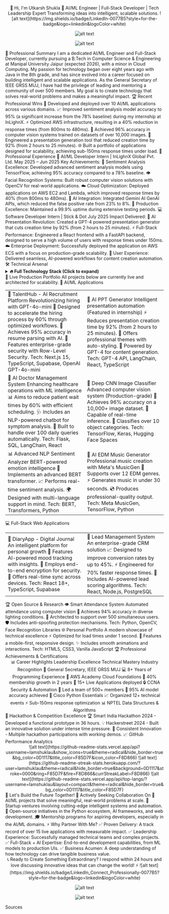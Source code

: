<div align="center">
👋 Hi, I'm Utkarsh Shukla
🚀 AI/ML Engineer | Full-Stack Developer | Tech Leadership Expert
Transforming ideas into intelligent, scalable solutions.
![alt text](https://img.shields.io/badge/LinkedIn-0077B5?style=for-the-badge&logo=linkedin&logoColor=white)

![alt text](https://img.shields.io/badge/Portfolio-FF5722?style=for-the-badge&logo=google-chrome&logoColor=white)

![alt text](https://img.shields.io/badge/Email-D14836?style=for-the-badge&logo=gmail&logoColor=white)
</div>
🎯 Professional Summary
I am a dedicated AI/ML Engineer and Full-Stack Developer, currently pursuing a B.Tech in Computer Science & Engineering at Manipal University Jaipur (expected 2026), with a minor in Cloud Computing. My passion for technology began over eight years ago with Java in the 8th grade, and has since evolved into a career focused on building intelligent and scalable applications. As the General Secretary of IEEE GRSS MUJ, I have had the privilege of leading and mentoring a community of over 500 members. My goal is to create technology that solves real-world problems and makes a meaningful impact.
🏆 Recent Professional Wins
🤖 Developed and deployed over 10 AI/ML applications across various domains.
📈 Improved sentiment analysis model accuracy to 95% (a significant increase from the 78% baseline) during my internship at InLighnX.
⚡ Optimized AWS infrastructure, resulting in a 40% reduction in response times (from 800ms to 480ms).
🎯 Achieved 96% accuracy in computer vision systems trained on datasets of over 10,000 images.
🚀 Engineered a presentation generation tool that reduced creation time by 92% (from 2 hours to 25 minutes).
🌐 Built a portfolio of applications designed for scalability, achieving sub-150ms response times under load.
💼 Professional Experience
🔬 AI/ML Developer Intern | InLighnX Global Pvt. Ltd.
May 2025 – Jun 2025
Key Achievements:
🎯 Sentiment Analysis Excellence: Developed advanced sentiment analysis models using TensorFlow, achieving 95% accuracy compared to a 78% baseline.
👁️ Facial Recognition Systems: Built robust computer vision solutions with OpenCV for real-world applications.
☁️ Cloud Optimization: Deployed applications on AWS EC2 and Lambda, which improved response times by 40% (from 800ms to 480ms).
🤖 AI Integration: Integrated Gemini AI GenAI APIs, which reduced the false positive rate from 23% to 8%.
🔧 Production Excellence: Maintained a 99.9% uptime during extensive testing periods.
💻 Software Developer Intern | Stick & Dot
July 2025
Impact Delivered:
🎤 AI Presentation Revolution: Created a GPT-4 powered presentation generator that cuts creation time by 92% (from 2 hours to 25 minutes).
⚡ Full-Stack Performance: Engineered a React frontend with a FastAPI backend, designed to serve a high volume of users with response times under 150ms.
☁️ Enterprise Deployment: Successfully deployed the application on AWS ECS with a focus on production-grade scalability.
🎯 User Experience: Delivered seamless, AI-powered workflows for content creation automation.
🛠️ Technical Arsenal
<details>
<summary><b>🔥 Full Technology Stack (Click to expand)</b></summary>
🤖 AI & Machine Learning
![alt text](https://img.shields.io/badge/Python-3776AB?style=flat&logo=python&logoColor=white)
![alt text](https://img.shields.io/badge/TensorFlow-FF6F00?style=flat&logo=tensorflow&logoColor=white)
![alt text](https://img.shields.io/badge/PyTorch-EE4C2C?style=flat&logo=pytorch&logoColor=white)
![alt text](https://img.shields.io/badge/OpenCV-5C3EE8?style=flat&logo=opencv&logoColor=white)
![alt text](https://img.shields.io/badge/LangChain-1C3C3C?style=flat)
![alt text](https://img.shields.io/badge/OpenAI-412991?style=flat&logo=openai&logoColor=white)
![alt text](https://img.shields.io/badge/🤗_Transformers-FFD21E?style=flat)
![alt text](https://img.shields.io/badge/Scikit--learn-F7931E?style=flat&logo=scikit-learn&logoColor=white)
![alt text](https://img.shields.io/badge/Pandas-150458?style=flat&logo=pandas&logoColor=white)
![alt text](https://img.shields.io/badge/NumPy-013243?style=flat&logo=numpy&logoColor=white)
🌐 Full-Stack Development
![alt text](https://img.shields.io/badge/React_18+-20232A?style=flat&logo=react&logoColor=61DAFB)
![alt text](https://img.shields.io/badge/Next.js_15-000000?style=flat&logo=next.js&logoColor=white)
![alt text](https://img.shields.io/badge/TypeScript-3178C6?style=flat&logo=typescript&logoColor=white)
![alt text](https://img.shields.io/badge/FastAPI-009688?style=flat&logo=fastapi&logoColor=white)
![alt text](https://img.shields.io/badge/Flask-000000?style=flat&logo=flask&logoColor=white)
![alt text](https://img.shields.io/badge/Node.js-339933?style=flat&logo=node.js&logoColor=white)
![alt text](https://img.shields.io/badge/REST_APIs-FF6C37?style=flat)
💾 Databases & Backend
![alt text](https://img.shields.io/badge/PostgreSQL-316192?style=flat&logo=postgresql&logoColor=white)
![alt text](https://img.shields.io/badge/Supabase-3ECF8E?style=flat&logo=supabase&logoColor=white)
![alt text](https://img.shields.io/badge/SQLite-07405E?style=flat&logo=sqlite&logoColor=white)
![alt text](https://img.shields.io/badge/SQL-4479A1?style=flat&logo=mysql&logoColor=white)
![alt text](https://img.shields.io/badge/Pydantic-E92063?style=flat)
☁️ Cloud & DevOps
![alt text](https://img.shields.io/badge/AWS-232F3E?style=flat&logo=amazon-aws&logoColor=white)
![alt text](https://img.shields.io/badge/AWS_EC2-FF9900?style=flat&logo=amazon-ec2&logoColor=white)
![alt text](https://img.shields.io/badge/AWS_Lambda-FF9900?style=flat&logo=aws-lambda&logoColor=white)
![alt text](https://img.shields.io/badge/AWS_S3-FF9900?style=flat&logo=amazon-s3&logoColor=white)
![alt text](https://img.shields.io/badge/AWS_ECS-FF9900?style=flat)
![alt text](https://img.shields.io/badge/Docker-2496ED?style=flat&logo=docker&logoColor=white)
![alt text](https://img.shields.io/badge/Git-F05032?style=flat&logo=git&logoColor=white)
![alt text](https://img.shields.io/badge/Linux-FCC624?style=flat&logo=linux&logoColor=black)
🎨 Frontend & Design
![alt text](https://img.shields.io/badge/Tailwind_CSS-38B2AC?style=flat&logo=tailwind-css&logoColor=white)
![alt text](https://img.shields.io/badge/HTML5-E34F26?style=flat&logo=html5&logoColor=white)
![alt text](https://img.shields.io/badge/CSS3-1572B6?style=flat&logo=css3&logoColor=white)
![alt text](https://img.shields.io/badge/JavaScript-F7DF1E?style=flat&logo=javascript&logoColor=black)
📜 Programming Languages
![alt text](https://img.shields.io/badge/Java-ED8B00?style=flat&logo=java&logoColor=white)
![alt text](https://img.shields.io/badge/C++-00599C?style=flat&logo=c%2B%2B&logoColor=white)
![alt text](https://img.shields.io/badge/Bash-4EAA25?style=flat&logo=gnu-bash&logoColor=white)
</details>
🚀 Live Production Portfolio
All projects below are currently live and architected for scalability.
🤖 AI/ML Applications
<table>
<tr>
<td width="50%">
🏢 TalentHub - AI Recruitment Platform
Revolutionizing hiring with GPT-4o-mini
🎯 Designed to accelerate the hiring process by 60% through optimized workflows.
🧠 Achieves 95% accuracy in resume parsing with AI.
🔐 Features enterprise-grade security with Row-Level Security.
Tech: Next.js 15, TypeScript, Supabase, OpenAI GPT-4o-mini
</td>
<td width="50%">
🎤 AI PPT Generator
Intelligent presentation automation (Featured in internship)
⚡ Reduces presentation creation time by 92% (from 2 hours to 25 minutes).
🎨 Offers professional themes with auto-styling.
🤖 Powered by GPT-4 for content generation.
Tech: GPT-4 API, LangChain, React, TypeScript
</td>
</tr>
<tr>
<td>
🏥 AI Doctor Management System
Enhancing healthcare operations with ML intelligence
📊 Aims to reduce patient wait times by 60% with efficient scheduling.
🩺 Includes an NLP-powered chatbot for symptom analysis.
🤖 Built to handle over 100 daily queries automatically.
Tech: Flask, SQL, LangChain, React
</td>
<td>
🧠 Deep CNN Image Classifier
Advanced computer vision system (Production-grade)
🎯 Achieves 96% accuracy on a 10,000+ image dataset.
🔄 Capable of real-time inference.
📱 Classifies over 10 object categories.
Tech: TensorFlow, Keras, Hugging Face Spaces
</td>
</tr>
<tr>
<td>
📊 Advanced NLP Sentiment Analyzer
BERT-powered emotion intelligence
🎯 Implements an advanced BERT transformer.
📈 Performs real-time sentiment analysis.
🌍 Designed with multi-language support in mind.
Tech: BERT, Transformers, Python
</td>
<td>
🎵 AI EDM Music Generator
Professional music creation with Meta's MusicGen
🎼 Supports over 12 EDM genres.
⚡ Generates music in under 30 seconds.
💿 Produces professional-quality output.
Tech: Meta MusicGen, TensorFlow, Python
</td>
</tr>
</table>
💻 Full-Stack Web Applications
<table>
<tr>
<td width="50%">
📝 DiaryApp - Digital Journal
An intelligent platform for personal growth
🧠 Features AI-powered mood tracking with insights.
🔐 Employs end-to-end encryption for security.
📱 Offers real-time sync across devices.
Tech: React 18+, TypeScript, Supabase
</td>
<td width="50%">
🏢 Lead Management System
An enterprise-grade CRM solution
📈 Designed to improve conversion rates by up to 45%.
⚡ Engineered for 70% faster response times.
🎯 Includes AI-powered lead scoring algorithms.
Tech: React, Node.js, PostgreSQL
</td>
</tr>
</table>
🏆 Open Source & Research
👁️ Smart Attendance System
Automated attendance using computer vision
🎯 Achieves 94% accuracy in diverse lighting conditions.
👥 Architected to support over 500 simultaneous users.
🛡️ Includes anti-spoofing protection mechanisms.
Tech: Python, OpenCV, Face Recognition Libraries
🌐 Personal Portfolio
A modern showcase of technical excellence
⚡ Optimized for load times under 1 second.
📱 Features a mobile-first, responsive design.
✨ Includes smooth animations and interactions.
Tech: HTML5, CSS3, Vanilla JavaScript
🏆 Professional Achievements & Certifications
<div align="center">
📊 Career Highlights
Leadership Excellence	Technical Mastery	Industry Recognition
🎯 General Secretary, IEEE GRSS MUJ	💻 8+ Years of Programming Experience	🏅 AWS Academy Cloud Foundations
👥 40% membership growth in 2 years	🚀 15+ Live Applications deployed	🔒 CCNA Security & Automation
🎪 Led a team of 500+ members	🤖 95% AI model accuracy achieved	🐍 Cisco Python Essentials
📈 Organized 12+ technical events	⚡ Sub-150ms response optimization	📊 NPTEL Data Structures & Algorithms
</div>
🏅 Hackathon & Competition Excellence
🏆 Smart India Hackathon 2024 - Developed a functional prototype in 36 hours.
💡 Hackerstreet 2024 - Built an innovative solution under intense time pressure.
🎯 Consistent Innovation - Multiple hackathon participations with working demos.
📈 GitHub Performance Analytics
<div align="center">
![alt text](https://github-readme-stats.vercel.app/api?username=Iamshuklau&show_icons=true&theme=radical&hide_border=true&bg_color=0D1117&title_color=F85D7F&icon_color=F8D866)
![alt text](https://github-readme-streak-stats.herokuapp.com/?user=Iamshuklau&theme=radical&hide_border=true&background=0D1117&stroke=0000&ring=F85D7F&fire=F8D866&currStreakLabel=F8D866)
![alt text](https://github-readme-stats.vercel.app/api/top-langs/?username=Iamshuklau&layout=compact&theme=radical&hide_border=true&bg_color=0D1117&title_color=F85D7F)
</div>
🤝 Let's Build the Future Together!
🎯 Actively Seeking Collaboration On
🤖 AI/ML projects that solve meaningful, real-world problems at scale.
🚀 Startup ventures involving cutting-edge intelligent systems and automation.
🌟 Open-source initiatives in the Python ecosystem, AI frameworks, and web development.
🎓 Mentorship programs for aspiring developers, especially in the AI/ML domains.
⚡ Why Partner With Me?
✅ Proven Delivery: A track record of over 15 live applications with measurable impact.
✅ Leadership Experience: Successfully managed technical teams and complex projects.
✅ Full-Stack + AI Expertise: End-to-end development capabilities, from ML models to production UIs.
✅ Business Acumen: A deep understanding of how technology can drive tangible business value.
<div align="center">
📞 Ready to Create Something Extraordinary?
I respond within 24 hours and love discussing innovative ideas that can change the world! ⚡
![alt text](https://img.shields.io/badge/LinkedIn_Connect_Professionally-0077B5?style=for-the-badge&logo=linkedin&logoColor=white)

![alt text](https://img.shields.io/badge/Email_Direct_Contact-D14836?style=for-the-badge&logo=gmail&logoColor=white)

![alt text](https://img.shields.io/badge/Portfolio_Live_Showcase-FF5722?style=for-the-badge&logo=google-chrome&logoColor=white)
</div>
Sources
